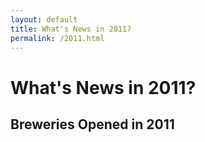 ```yaml
---
layout: default
title: What's News in 2011?
permalink: /2011.html
---
```



# What's News in 2011?


## Breweries Opened in 2011




